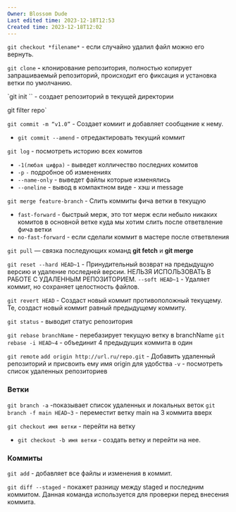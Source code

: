 ```yaml
---
Owner: Blossom Dude
Last edited time: 2023-12-18T12:53
Created time: 2023-12-18T12:02
---
```

`git checkout *filename*` - если случайно удалил файл можно его вернуть.

`git clone` **-** клонирование репозитория, полностью копирует запрашиваемый репозиторий, происходит его фиксация и установка ветки по умолчанию.

`git init `` - создает репозиторий в текущей директории

git filter repo`

`git commit -m “v1.0”` - Создает комиит и добавляет сообщение к нему.

- `git commit --amend` - отредактировать текущий коммит

`git log` - посмотреть историю всех комитов

- `-1(любая цифра)` - выведет колличество последних комитов
- `-p` `-` подробное об изменениях
- `--name-only` - выведет файлы которые изменялись
- `--oneline` - вывод в компактном виде - хэш и message

`git merge feature-branch` - Слить коммиты фича ветки в текущую
- `fast-forward` - быстрый мерж, это тот мерж если небыло никаких комитов в основной ветке куда мы хотим слить после ответвление фича ветки
- `no-fast-forward` - если сделали коммит в мастере после ответвления 

`git pull` — связка последующих команд **git fetch** и **git merge**

`git reset --hard HEAD~1` - Принудительный возврат на предыдущую версию и удаление последней версии. НЕЛЬЗЯ ИСПОЛЬЗОВАТЬ В РАБОТЕ С УДАЛЕННЫМ РЕПОЗИТОРИЕМ.
	`--soft HEAD~1` - Удаляет коммит, но сохраняет целостность файлов.

`git revert HEAD` - Создаст новый коммит противоположный текущему. Те, создаст новый коммит равный предыдущему коммиту.

`git status` - выводит статус репозитория

`git rebase branchName` - перебазирует текущую ветку в branchName
`git rebase -i HEAD~4` - объединит 4 предыдущих коммита в один

`git remote`
	`add origin http://url.ru/repo.git` - Добавить удаленный репозиторий и присвоить ему имя origin для удобства
	`-v` - посмотреть список удаленных репозиториев


### Ветки

`git branch -a` -показывает список удаленных и локальных веток
`git branch -f main HEAD~3` - переместит ветку main на 3 коммита вверх

`git checkout имя ветки` - перейти на ветку
- `git checkout -b имя ветки` - создать ветку и перейти на нее.

### Коммиты

`git add`  - добавляет все файлы и изменения в коммит.

`git diff --staged` - покажет разницу между staged и последним коммитом. Данная команда используется для проверки перед внесения коммита.